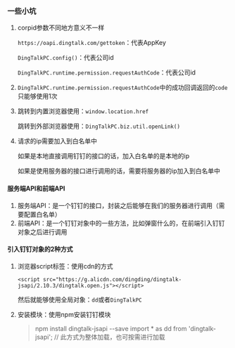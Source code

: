 <!--
 * @Date: 2020-09-02 11:26:07
 * @LastEditors: Lq
 * @LastEditTime: 2020-09-07 18:32:19
 * @FilePath: /learnningNotes/接入钉钉/index.md
-->
### 一些小坑

1. corpid参数不同地方意义不一样

    `https://oapi.dingtalk.com/gettoken`：代表AppKey  
    
    `DingTalkPC.config()`：代表公司id   

    `DingTalkPC.runtime.permission.requestAuthCode`：代表公司id

2. `DingTalkPC.runtime.permission.requestAuthCode`中的成功回调返回的`code`只能够使用1次


3. 跳转到内置浏览器使用：`window.location.href`

    跳转到外部浏览器使用：`DingTalkPC.biz.util.openLink()`

4. 请求的ip需要加入到白名单中

    如果是本地直接调用钉钉的接口的话，加入白名单的是本地的ip

    如果是使用服务器的接口进行调用的话，需要将服务器的ip加入到白名单中

#### 服务端API和前端API

1. 服务端API：是一个钉钉的接口，封装之后能够在我们的服务器进行调用（需要配置白名单）
2. 前端API：是一个钉钉对象中的一些方法，比如弹窗什么的，在前端引入钉钉对象之后进行调用

#### 引入钉钉对象的2种方式

1. 浏览器script标签：使用cdn的方式  

    `<script src="https://g.alicdn.com/dingding/dingtalk-jsapi/2.10.3/dingtalk.open.js"></script>`

    然后就能够使用全局对象：`dd`或者`DingTalkPC`

2. 安装模块：使用npm安装钉钉模块

    > npm install dingtalk-jsapi --save
    > import * as dd from 'dingtalk-jsapi'; // 此方式为整体加载，也可按需进行加载